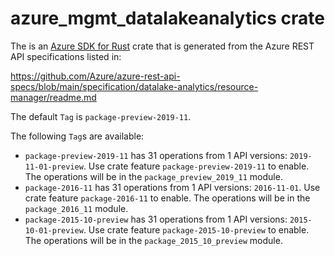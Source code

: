 # azure_mgmt_datalakeanalytics crate

The is an [Azure SDK for Rust](https://github.com/Azure/azure-sdk-for-rust) crate that is generated from the Azure REST API specifications listed in:

https://github.com/Azure/azure-rest-api-specs/blob/main/specification/datalake-analytics/resource-manager/readme.md

The default `Tag` is `package-preview-2019-11`.

The following `Tag`s are available:

- `package-preview-2019-11` has 31 operations from 1 API versions: `2019-11-01-preview`. Use crate feature `package-preview-2019-11` to enable. The operations will be in the `package_preview_2019_11` module.
- `package-2016-11` has 31 operations from 1 API versions: `2016-11-01`. Use crate feature `package-2016-11` to enable. The operations will be in the `package_2016_11` module.
- `package-2015-10-preview` has 31 operations from 1 API versions: `2015-10-01-preview`. Use crate feature `package-2015-10-preview` to enable. The operations will be in the `package_2015_10_preview` module.